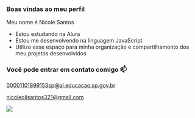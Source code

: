 ### Boas vindas ao meu perfil

Meu nome é Nicole Santos

- Estou estudando na Alura
- Estou me desenvolvendo na linguagem JavaScript
- Utilizo esse espaço para minha organização e compartilhamento dos meu projetos desenvolvidos

### Você pode entrar em contato comigo 📫
00001101899153sp@al.educacao.sp.gov.br

nicoleolisantos321@gmail.com



![](https://media1.tenor.com/m/g4bJIbhksHkAAAAC/klaus-michaelson-smiling.gif)
